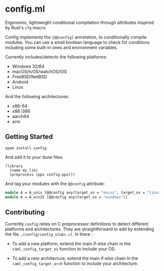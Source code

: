 # config.ml

Ergonomic, lightweight conditional compilation through attributes inspired by Rust's `cfg` macro.

Config implements the `[@@config]` annotation, to conditionally compile
modules. You can use a small boolean language to check for conditions including
some built-in ones and environment variables.

Currently includes/detects the following platforms:

* Windows 32/64
* macOS/tvOS/watchOS/iOS
* FreeBSD/NetBSD
* Android
* Linux

And the following architectures:

* x86-64
* x86 i386
* aarch64
* arm

## Getting Started

```
opam install config
```

And add it to your dune files:

```
(library
  (name my_lib)
  (preprocess (pps config.ppx)))
```

And tag your modules with the `@@config` attribute:

```ocaml
module A = A_unix [@@config any(target_os = "macos", target_os = "linux")]
module A = A_win32 [@@config any(target_os = "windows")]
```

## Contributing

Currently `config` relies on C preprocessor definitions to detect different
platforms and architectures. They are straightforward to add by extending the
file `./config/config_stubs.cl`. In there :

* To add a new platform, extend the main if-else chain in the
  `caml_config_target_os` function to include your OS.

* To add a new architecture, extend the main if-else chain in the
  `caml_config_target_arch` function to include your architecture.
